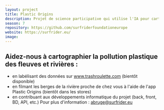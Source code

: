 ```yaml
---
layout: project
title: Plastic Origins
description: Projet de science participative qui utilise l'IA pour cartographier la pollution plastique des fleuves et rivières de France et d'Europe. 
season: 7
repository: https://github.com/surfriderfoundationeurope
website: https://surfrider.eu/
image:
---
```



## Aidez-nous à cartographier la pollution plastique des fleuves et rivières :

- en labélisant des données sur www.trashroulette.com (bientôt disponible)
- en filmant les berges de la rivière proche de chez vous à l'aide de l'app Plastic Origins (bientôt dans les stores)
- en contribuant aux développements informatique du projet (back, front, BD, API, etc.)
Pour plus d'information : abruge@surfrider.eu
